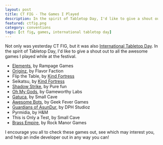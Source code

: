 ```yaml
---
layout: post
title: CT FIG - The Games I Played
description: In the spirit of Tabletop Day, I'd like to give a shout out to all the awesome games I played while at the CT FIG
featured: ctfig.png
category: conventions
tags: [ct fig, games, international tabletop day]
---
```


Not only was yesterday CT FIG, but it was also [International Tabletop Day](http://geekandsundry.com/table-top-day/). In the spirit of Tabletop Day, I'd like to give a shout out to all the awesome games I played while at the festival.

* [Elements](http://www.rampagegamesllc.com), by Rampage Games
* [Originz](http://www.originzthegame.com), by Flavor Faction
* Flip the Table, by [Kind Fortress](http://www.kindfortress.com)
* Seikatsu, by [Kind Fortress](http://www.kindfortress.com)
* [Shadow Strike](http://www.pfungames.com/#!shadow-strike/c1e0v), by Pure fun
* [Oh My Gods](http://www.gameworthylabs.com/games/oh-my-gods), by Gameworthy Labs
* [Gatuca](https://www.thegamecrafter.com/games/gatuca-the-dna-dice-game), by Small Cave
* [Awesome Bots](http://www.geekfevergames.com/awesome-bots.html), by Geek Fever Games
* [Guardians of AsunDur](http://www.dphstudioz.com/portfolio-physical-games.html), by DPH Studioz
* Pyrmidia, by H&M
* This is Only a Test, by Small Cave
* [Brass Empire](http://www.rockmanorgames.com/tag/brass-empire/), by Rock Manor Games

I encourage you all to check these games out, see which may interest you, and help an indie developer out in any way you can!
